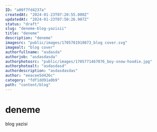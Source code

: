 ```yaml
---
ID: "a00f7fd4237a"
createdAt: "2024-01-23T07:20:55.000Z"
updatedAt: "2024-01-23T07:50:26.907Z"
status: "draft"
slug: "deneme-blog-yazisii"
title: "deneme"
description: "deneme"
imagesrc: "public/images/1705781910873_blog cover.svg"
imagealt: "blog cover"
authorfullname: "asdasda"
authorjob: "asdasdasda"
authorphotosrc: "public/images/1705771467076_boy-snow-hoodie.jpg"
authorphotoalt: "asdasdasd"
authordescription: "asdasdasdas"
author: "eeacee5d426c"
category: "fdf1dd91a0b9"
path: "content/blog"
---
```

# deneme
blog yazisi